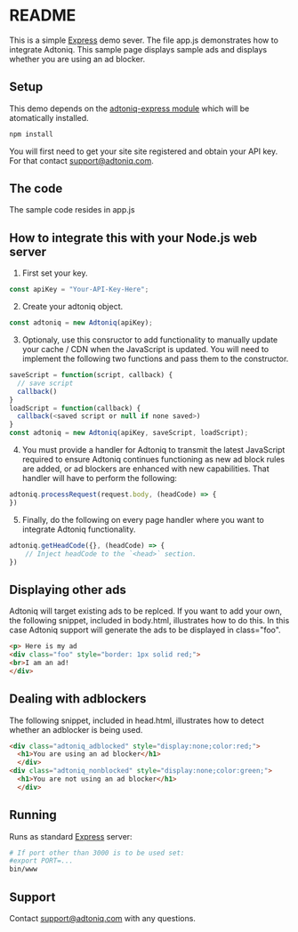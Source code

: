 # README #
This is a simple [Express](https://expressjs.com) demo sever. The file app.js demonstrates how to integrate Adtoniq. This sample page displays sample ads and displays whether you are using an ad blocker.

## Setup ##

This demo depends on the [adtoniq-express module](https://www.npmjs.com/package/adtoniq-express) which will be atomatically installed.
```bash
npm install
```
You will first need to get your site site registered and obtain your API key. For that contact support@adtoniq.com.

## The code ##

The sample code resides in app.js

## How to integrate this with your Node.js web server ##

1. First set your key.
```js
const apiKey = "Your-API-Key-Here";
```
2. Create your adtoniq object.
```js
const adtoniq = new Adtoniq(apiKey);
```
3. Optionaly, use this consructor to add functionality to manually update your cache / CDN when the JavaScript is updated. You will need to implement the following two functions and pass them to the constructor.
```js
saveScript = function(script, callback) {
  // save script
  callback()
}
loadScript = function(callback) {
  callback(<saved script or null if none saved>)
}
const adtoniq = new Adtoniq(apiKey, saveScript, loadScript);
```
4. You must provide a handler for Adtoniq to transmit the latest JavaScript required to ensure Adtoniq continues functioning as new ad block rules are added, or ad blockers are enhanced with new capabilities. That handler will have to perform the following:
```js
adtoniq.processRequest(request.body, (headCode) => {
})
```
5. Finally, do the following on every page handler where you want to integrate Adtoniq functionality.
```js
adtoniq.getHeadCode({}, (headCode) => {
    // Inject headCode to the `<head>` section.
})
```

## Displaying other ads ##
Adtoniq will target existing ads to be replced. If you want to add your own, the following snippet, included in body.html, illustrates how to do this. In this case Adtoniq support will generate the ads to be displayed in class="foo".
```html
<p> Here is my ad
<div class="foo" style="border: 1px solid red;">
<br>I am an ad!
</div>
```

## Dealing with adblockers ##
The following snippet, included in head.html, illustrates how to detect whether an adblocker is being used.
```html
<div class="adtoniq_adblocked" style="display:none;color:red;">
  <h1>You are using an ad blocker</h1>
  </div>
<div class="adtoniq_nonblocked" style="display:none;color:green;">
  <h1>You are not using an ad blocker</h1>
  </div>
```

## Running ##

Runs as standard [Express](https://expressjs.com) server:

```bash
# If port other than 3000 is to be used set:
#export PORT=...
bin/www
```

## Support ##
Contact support@adtoniq.com with any questions.

